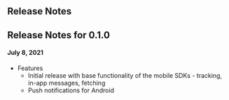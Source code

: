 ## Release Notes
## Release Notes for 0.1.0
#### July 8, 2021
* Features
  * Initial release with base functionality of the mobile SDKs - tracking, in-app messages, fetching
  * Push notifications for Android
